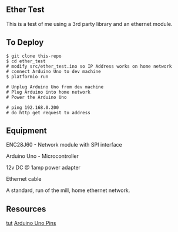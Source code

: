 ## Ether Test

This is a test of me using a 3rd party library and an ethernet module.  


## To Deploy

    $ git clone this-repo
    $ cd ether_test
    # modify src/ether_test.ino so IP Address works on home network
    # connect Arduino Uno to dev machine
    $ platformio run

    # Unplug Arduino Uno from dev machine
    # Plug Arduino into home network
    # Power the Arduino Uno

    # ping 192.168.0.200
    # do http get request to address
    

## Equipment

ENC28J60 - Network module with SPI interface

Arduino Uno - Microcontroller

12v DC @ 1amp power adapter

Ethernet cable

A standard, run of the mill, home ethernet network.


## Resources

[tut](http://nathanhein.com/2013/02/getting-arduino-online-with-an-enc28j60/)
[Arduino Uno Pins](http://www.electroschematics.com/wp-content/uploads/2013/01/Arduino-Uno-R3-Pinouts.png)


